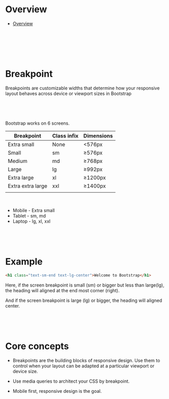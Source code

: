 # Overview

- [Overview](#overview)

&nbsp;

&nbsp;

&nbsp;

# Breakpoint

Breakpoints are customizable widths that determine how your responsive layout behaves across device or viewport sizes in Bootstrap

&nbsp;

&nbsp;

Bootstrap works on 6 screens.

| Breakpoint        | Class infix | Dimensions |
| ----------------- | ----------- | ---------- |
| Extra small       | None        | <576px     |
| Small             | sm          | ≥576px     |
| Medium            | md          | ≥768px     |
| Large             | lg          | ≥992px     |
| Extra large       | xl          | ≥1200px    |
| Extra extra large | xxl         | ≥1400px    |
|                   |             |            |

&nbsp;

- Mobile - Extra small
- Tablet - sm, md
- Laptop - lg, xl, xxl

&nbsp;

&nbsp;

# Example

```html
<h1 class="text-sm-end text-lg-center">Welcome to Bootstrap</h1>
```

Here, if the screen breakpoint is small (sm) or bigger but less than large(lg), the heading will aligned at the end most corner (right).

And if the screen breakpoint is large (lg) or bigger, the heading will aligned center.

&nbsp;

&nbsp;

# Core concepts

- Breakpoints are the building blocks of responsive design. Use them to control when your layout can be adapted at a particular viewport or device size.

- Use media queries to architect your CSS by breakpoint.

- Mobile first, responsive design is the goal.
